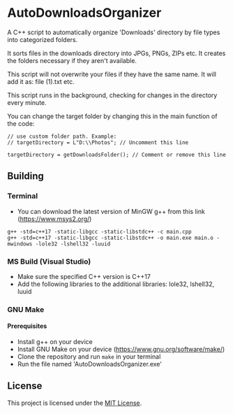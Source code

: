 # AutoDownloadsOrganizer
A C++ script to automatically organize 'Downloads' directory by file types into categorized folders.

It sorts files in the downloads directory into JPGs, PNGs, ZIPs etc. It creates the folders necessary if they aren't available.

This script will not overwrite your files if they have the same name. It will add it as: file (1).txt etc.

This script runs in the background, checking for changes in the directory every minute.

You can change the target folder by changing this in the main function of the code:

```
// use custom folder path. Example:
// targetDirectory = L"D:\\Photos"; // Uncomment this line

targetDirectory = getDownloadsFolder(); // Comment or remove this line
```

## Building

### Terminal
- You can download the latest version of MinGW g++ from this link (https://www.msys2.org/)
```
g++ -std=c++17 -static-libgcc -static-libstdc++ -c main.cpp
g++ -std=c++17 -static-libgcc -static-libstdc++ -o main.exe main.o -mwindows -lole32 -lshell32 -luuid
```

### MS Build (Visual Studio)
- Make sure the specified C++ version is C++17
- Add the following libraries to the additional libraries: lole32, lshell32, luuid

### GNU Make

#### Prerequisites
- Install g++ on your device
- Install GNU Make on your device (https://www.gnu.org/software/make/)
- Clone the repository and run `make` in your terminal
- Run the file named 'AutoDownloadsOrganizer.exe'

## License

This project is licensed under the [MIT License](LICENSE).
